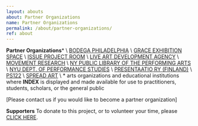 ```yaml
---
layout: abouts
about: Partner Organizations
name: Partner Organizations
permalink: /about/partner-organizations/
ref: about
---
```


**Partner Organizations**\* \\
[BODEGA PHILADELPHIA](http://www.bodegaphiladelphia.org/) \\
[GRACE EXHIBITION SPACE](http://www.grace-exhibition-space.com/) \\
[ISSUE PROJECT ROOM](http://issueprojectroom.org/) \\
[LIVE ART DEVELOPMENT AGENCY](http://www.thisisliveart.co.uk/) \\
[MOVEMENT RESEARCH](http://www.movementresearch.org/) \\
[NY PUBLIC LIBRARY OF THE PERFORMING ARTS](http://www.nypl.org/locations/lpa) \\
[NYU DEPT. OF PERFORMANCE STUDIES](http://performance.tisch.nyu.edu/page/program.html) \\
[PRESENTAATIO RY (FINLAND)](http://www.presentaatio.org/) \\
[PS122](http://www.ps122.org/) \\
[SPREAD ART](http://www.spreadart.org/) \\
\* arts organizations and educational institutions where **INDEX** is displayed and made available for use to practitioners, students, scholars, or the general public

[Please contact us if you would like to become a partner organization]

**Supporters**
To donate to this project, or to volunteer your time, please [CLICK HERE](https://emergencyindex.com/getinvolved.html).
